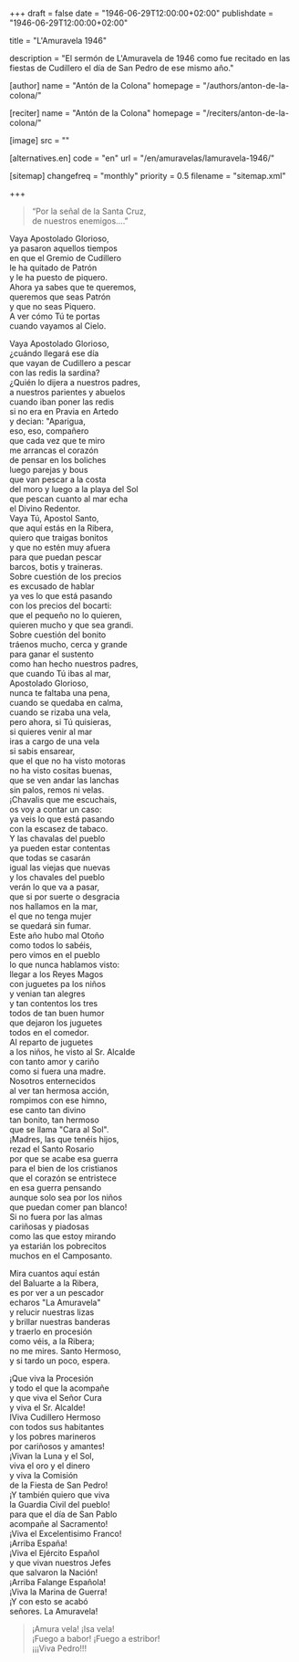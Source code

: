 +++
draft = false
date = "1946-06-29T12:00:00+02:00"
publishdate = "1946-06-29T12:00:00+02:00"

title = "L'Amuravela 1946"

description = "El sermón de L'Amuravela de 1946 como fue recitado en las fiestas de Cudillero el día de San Pedro de ese mismo año."

[author]
    name = "Antón de la Colona"
    homepage = "/authors/anton-de-la-colona/"

[reciter]
    name = "Antón de la Colona"
    homepage = "/reciters/anton-de-la-colona/"

[image]
    src = ""

[alternatives.en]
    code = "en"
    url = "/en/amuravelas/lamuravela-1946/"

[sitemap]
  changefreq = "monthly"
  priority = 0.5
  filename = "sitemap.xml"

+++

> “Por la señal de la Santa Cruz,\
de nuestros enemigos….”

Vaya Apostolado Glorioso,\
ya pasaron aquellos tiempos\
en que el Gremio de Cudillero\
le ha quitado de Patrón\
y le ha puesto de piquero.\
Ahora ya sabes que te queremos,\
queremos que seas Patrón\
y que no seas Piquero.\
A ver cómo Tú te portas\
cuando vayamos al Cielo.

Vaya Apostolado Glorioso,\
¿cuándo llegará ese día\
que vayan de Cudillero a pescar\
con las redis la sardina?\
¿Quién lo dijera a nuestros padres,\
a nuestros parientes y abuelos\
cuando iban poner las redis\
si no era en Pravia en Artedo\
y decian: "Aparigua,\
eso, eso, compañero\
que cada vez que te miro\
me arrancas el corazón\
de pensar en los boliches\
luego parejas y bous\
que van pescar a la costa\
del moro y luego a la playa del Sol\
que pescan cuanto al mar echa\
el Divino Redentor.\
Vaya Tú, Apostol Santo,\
que aquí estás en la Ribera,\
quiero que traigas bonitos\
y que no estén muy afuera\
para que puedan pescar\
barcos, botis y traineras.\
Sobre cuestión de los precios\
es excusado de hablar\
ya ves lo que está pasando\
con los precios del bocarti:\
que el pequeño no lo quieren,\
quieren mucho y que sea grandi.\
Sobre cuestión del bonito\
tráenos mucho, cerca y grande\
para ganar el sustento\
como han hecho nuestros padres,\
que cuando Tú ibas al mar,\
Apostolado Glorioso,\
nunca te faltaba una pena,\
cuando se quedaba en calma,\
cuando se rizaba una vela,\
pero ahora, si Tú quisieras,\
si quieres venir al mar\
iras a cargo de una vela\
si sabis ensarear,\
que el que no ha visto motoras\
no ha visto cositas buenas,\
que se ven andar las lanchas\
sin palos, remos ni velas.\
¡Chavalis que me escuchais,\
os voy a contar un caso:\
ya veis lo que está pasando\
con la escasez de tabaco.\
Y las chavalas del pueblo\
ya pueden estar contentas\
que todas se casarán\
igual las viejas que nuevas\
y los chavales del pueblo\
verán lo que va a pasar,\
que si por suerte o desgracia\
nos hallamos en la mar,\
el que no tenga mujer\
se quedará sin fumar.\
Este año hubo mal Otoño\
como todos lo sabéis,\
pero vimos en el pueblo\
lo que nunca hablamos visto:\
llegar a los Reyes Magos\
con juguetes pa los niños\
y venian tan alegres\
y tan contentos los tres\
todos de tan buen humor\
que dejaron los juguetes\
todos en el comedor.\
Al reparto de juguetes\
a los niños, he visto al Sr. Alcalde\
con tanto amor y cariño\
como si fuera una madre.\
Nosotros enternecidos\
al ver tan hermosa acción,\
rompimos con ese himno,\
ese canto tan divino\
tan bonito, tan hermoso\
que se llama "Cara al Sol".\
¡Madres, las que tenéis hijos,\
rezad el Santo Rosario\
por que se acabe esa guerra\
para el bien de los cristianos\
que el corazón se entristece\
en esa guerra pensando\
aunque solo sea por los niños\
que puedan comer pan blanco!\
Si no fuera por las almas\
cariñosas y piadosas\
como las que estoy mirando\
ya estarián los pobrecitos\
muchos en el Camposanto.

Mira cuantos aquí están\
del Baluarte a la Ribera,\
es por ver a un pescador\
echaros "La Amuravela"\
y relucir nuestras lizas\
y brillar nuestras banderas\
y traerlo en procesión\
como véis, a la Ribera;\
no me mires. Santo Hermoso,\
y si tardo un poco, espera.

¡Que viva la Procesión\
y todo el que la acompañe\
y que viva el Señor Cura\
y viva el Sr. Alcalde!\
IViva Cudillero Hermoso\
con todos sus habitantes\
y los pobres marineros\
por cariñosos y amantes!\
¡Vivan la Luna y el Sol,\
viva el oro y el dinero\
y viva la Comisión\
de la Fiesta de San Pedro!\
¡Y también quiero que viva\
la Guardia Civil del pueblo!\
para que el día de San Pablo\
acompañe al Sacramento!\
¡Viva el Excelentisimo Franco!\
¡Arriba España!\
¡Viva el Ejército Español\
y que vivan nuestros Jefes\
que salvaron la Nación!\
¡Arriba Falange Española!\
¡Viva la Marina de Guerra!\
¡Y con esto se acabó\
señores. La Amuravela!

> ¡Amura vela! ¡Isa vela!\
¡Fuego a babor! ¡Fuego a estribor!\
¡¡¡Viva Pedro!!!